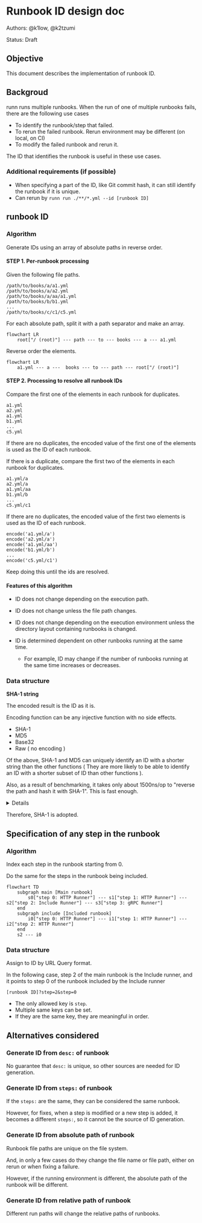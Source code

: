 # Runbook ID design doc

Authors: @k1low, @k2tzumi

Status: Draft

## Objective

This document describes the implementation of runbook ID.

## Backgroud

runn runs multiple runbooks.
When the run of one of multiple runbooks fails, there are the following use cases

- To identify the runbook/step that failed.
- To rerun the failed runbook. Rerun environment may be different (on local, on CI)
- To modify the failed runbook and rerun it.

The ID that identifies the runbook is useful in these use cases.

### Additional requirements (if possible)

- When specifying a part of the ID, like Git commit hash, it can still identify the runbook if it is unique.
- Can rerun by `runn run ./**/*.yml --id [runbook ID]`

## runbook ID

### Algorithm

Generate IDs using an array of absolute paths in reverse order.

#### STEP 1. Per-runbook processing

Given the following file paths.

```
/path/to/books/a/a1.yml
/path/to/books/a/a2.yml
/path/to/books/a/aa/a1.yml
/path/to/books/b/b1.yml
...
/path/to/books/c/c1/c5.yml
```

For each absolute path, split it with a path separator and make an array.

```mermaid
flowchart LR
    root["/ (root)"] --- path --- to --- books --- a --- a1.yml
```

Reverse order the elements.

```mermaid
flowchart LR
    a1.yml --- a ---  books --- to --- path --- root["/ (root)"]
```

#### STEP 2. Processing to resolve all runbook IDs

Compare the first one of the elements in each runbook for duplicates.

```
a1.yml
a2.yml
a1.yml
b1.yml
...
c5.yml
```

If there are no duplicates, the encoded value of the first one of the elements is used as the ID of each runbook.

If there is a duplicate, compare the first two of the elements in each runbook for duplicates.

```
a1.yml/a
a2.yml/a
a1.yml/aa
b1.yml/b
...
c5.yml/c1
```

If there are no duplicates, the encoded value of the first two elements is used as the ID of each runbook.

```
encode('a1.yml/a')
encode('a2.yml/a')
encode('a1.yml/aa')
encode('b1.yml/b')
...
encode('c5.yml/c1')
```

Keep doing this until the ids are resolved.

#### Features of this algorithm

- ID does not change depending on the execution path.
- ID does not change unless the file path changes.
- ID does not change depending on the execution environment unless the directory layout containing runbooks is changed.



- ID is determined dependent on other runbooks running at the same time.
    - For example, ID may change if the number of runbooks running at the same time increases or decreases.

### Data structure

**SHA-1 string**

The encoded result is the ID as it is.

Encoding function can be any injective function with no side effects.

- SHA-1
- MD5
- Base32
- Raw ( no encoding )

Of the above, SHA-1 and MD5 can uniquely identify an ID with a shorter string than the other functions ( They are more likely to be able to identify an ID with a shorter subset of ID than other functions ).

Also, as a result of benchmarking, it takes only about 1500ns/op to "reverse the path and hash it with SHA-1". This is fast enough.

<details>

``` console
$ lscpu
Architecture:                    x86_64
CPU op-mode(s):                  32-bit, 64-bit
Address sizes:                   46 bits physical, 48 bits virtual
Byte Order:                      Little Endian
CPU(s):                          2
On-line CPU(s) list:             0,1
Vendor ID:                       GenuineIntel
Model name:                      Intel(R) Xeon(R) CPU E5-2673 v3 @ 2.40GHz
CPU family:                      6
Model:                           63
Thread(s) per core:              1
Core(s) per socket:              2
Socket(s):                       1
Stepping:                        2
BogoMIPS:                        4794.44
Flags:                           fpu vme de pse tsc msr pae mce cx8 apic sep mtrr pge mca cmov pat pse36 clflush mmx fxsr sse sse2 ss ht syscall nx pdpe1gb rdtscp lm constant_tsc rep_good nopl xtopology cpuid pni pclmulqdq ssse3 fma cx16 pcid sse4_1 sse4_2 movbe popcnt aes xsave avx f16c rdrand hypervisor lahf_lm abm invpcid_single pti fsgsbase bmi1 avx2 smep bmi2 erms invpcid xsaveopt md_clear
Hypervisor vendor:               Microsoft
Virtualization type:             full
L1d cache:                       64 KiB (2 instances)
L1i cache:                       64 KiB (2 instances)
L2 cache:                        512 KiB (2 instances)
L3 cache:                        30 MiB (1 instance)
NUMA node(s):                    1
NUMA node0 CPU(s):               0,1
Vulnerability Itlb multihit:     KVM: Mitigation: VMX unsupported
Vulnerability L1tf:              Mitigation; PTE Inversion
Vulnerability Mds:               Mitigation; Clear CPU buffers; SMT Host state unknown
Vulnerability Meltdown:          Mitigation; PTI
Vulnerability Mmio stale data:   Vulnerable: Clear CPU buffers attempted, no microcode; SMT Host state unknown
Vulnerability Retbleed:          Not affected
Vulnerability Spec store bypass: Vulnerable
Vulnerability Spectre v1:        Mitigation; usercopy/swapgs barriers and __user pointer sanitization
Vulnerability Spectre v2:        Mitigation; Retpolines, STIBP disabled, RSB filling, PBRSB-eIBRS Not affected
Vulnerability Srbds:             Not affected
Vulnerability Tsx async abort:   Not affected
$ cat /proc/meminfo
MemTotal:        7098320 kB
MemFree:         2489904 kB
MemAvailable:    6206736 kB
Buffers:          243256 kB
Cached:          3308192 kB
SwapCached:            0 kB
Active:           477792 kB
Inactive:        3400676 kB
Active(anon):       2804 kB
Inactive(anon):   346272 kB
Active(file):     474988 kB
Inactive(file):  3054404 kB
Unevictable:       47244 kB
Mlocked:           44172 kB
SwapTotal:       4194300 kB
SwapFree:        4194300 kB
Dirty:            576544 kB
Writeback:             0 kB
AnonPages:        371444 kB
Mapped:           296236 kB
Shmem:             22936 kB
KReclaimable:     496720 kB
Slab:             563920 kB
SReclaimable:     496720 kB
SUnreclaim:        67200 kB
KernelStack:        3664 kB
PageTables:         4964 kB
NFS_Unstable:          0 kB
Bounce:                0 kB
WritebackTmp:          0 kB
CommitLimit:     7743460 kB
Committed_AS:    2217384 kB
VmallocTotal:   34359738367 kB
VmallocUsed:       34008 kB
VmallocChunk:          0 kB
Percpu:             1264 kB
HardwareCorrupted:     0 kB
AnonHugePages:    106496 kB
ShmemHugePages:        0 kB
ShmemPmdMapped:        0 kB
FileHugePages:         0 kB
FilePmdMapped:         0 kB
HugePages_Total:       0
HugePages_Free:        0
HugePages_Rsvd:        0
HugePages_Surp:        0
Hugepagesize:       2048 kB
Hugetlb:               0 kB
DirectMap4k:      104384 kB
DirectMap2M:     3041280 kB
DirectMap1G:     6291456 kB
$ go test -bench . -count 3 -run Benchmark
goos: linux
goarch: amd64
pkg: github.com/k1LoW/runn
cpu: Intel(R) Xeon(R) CPU E5-2673 v3 @ 2.40GHz
BenchmarkReversePath-2                    	 1655914	       710.6 ns/op
BenchmarkReversePath-2                    	 1282734	      1041 ns/op
BenchmarkReversePath-2                    	 1643572	       728.8 ns/op
BenchmarkSHA1-2                           	 2295310	       535.5 ns/op
BenchmarkSHA1-2                           	 2224086	       509.8 ns/op
BenchmarkSHA1-2                           	 2375605	       504.8 ns/op
BenchmarkBase32-2                         	 3652219	       342.7 ns/op
BenchmarkBase32-2                         	 3482906	       365.0 ns/op
BenchmarkBase32-2                         	 3321051	       367.4 ns/op
BenchmarkReverseAndHashBySHA1Path-2       	  753838	      1444 ns/op
BenchmarkReverseAndHashBySHA1Path-2       	  828048	      1498 ns/op
BenchmarkReverseAndHashBySHA1Path-2       	  821737	      1464 ns/op
BenchmarkReverseAndEncodeByBase32Path-2   	 1193406	       991.8 ns/op
BenchmarkReverseAndEncodeByBase32Path-2   	 1000000	      1048 ns/op
BenchmarkReverseAndEncodeByBase32Path-2   	 1258382	       958.9 ns/op
PASS
ok  	github.com/k1LoW/runn	26.963s
```

</details>

Therefore, SHA-1 is adopted.

## Specification of any step in the runbook

### Algorithm

Index each step in the runbook starting from 0.

Do the same for the steps in the runbook being included.

```mermaid
flowchart TD
    subgraph main [Main runbook]
        s0["step 0: HTTP Runner"] --- s1["step 1: HTTP Runner"] --- s2["step 2: Include Runner"] --- s3["step 3: gRPC Runner"]
    end
    subgraph include [Included runbook]
        i0["step 0: HTTP Runner"] --- i1["step 1: HTTP Runner"] --- i2["step 2: HTTP Runner"]
    end
    s2 --- i0
```

### Data structure

Assign to ID by URL Query format.

In the following case, step 2 of the main runbook is the Include runner, and it points to step 0 of the runbook included by the Include runner

```
[runbook ID]?step=2&step=0
```

- The only allowed key is `step`.
- Multiple same keys can be set.
- If they are the same key, they are meaningful in order.

## Alternatives considered

### Generate ID from `desc:` of runbook

No guarantee that `desc:` is unique, so other sources are needed for ID generation.

### Generate ID from `steps:` of runbook

If the `steps:` are the same, they can be considered the same runbook.

However, for fixes, when a step is modified or a new step is added, it becomes a different `steps:`, so it cannot be the source of ID generation.

### Generate ID from absolute path of runbook

Runbook file paths are unique on the file system.

And, in only a few cases do they change the file name or file path, either on rerun or when fixing a failure.

However, if the running environment is different, the absolute path of the runbook will be different.

### Generate ID from relative path of runbook

Different run paths will change the relative paths of runbooks.
